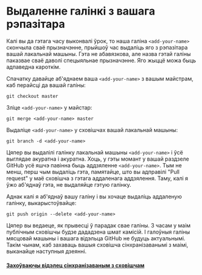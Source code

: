 # Выдаленне галінкі з вашага рэпазітара

Калі вы да гэтага часу выконвалі ўрок, то наша галіна `<add-your-name>` скончыла сваё прызначэнне, прыйшоў час выдаліць яго з рэпазітара вашай лакальнай машыны. Гэта не абавязкова, але назва гэтай галіны паказвае сваё даволі спецыяльнае прызначэнне. Яго жыццё можа быць адпаведна кароткім.

Спачатку давайце аб'яднаем ваша `<add-your-name>` з вашым майстрам, каб перайсці да вашай галіны:

```
git checkout master
```

Зліце `<add-your-name>` у майстар:

```
git merge <add-your-name> master
```

Выдаліце `<add-your-name>` у сховішчах вашай лакальнай машыны:

```
git branch -d <add-your-name>
```

Цяпер вы выдалілі галінку лакальнай машыны `<add-your-name>` і ўсё выглядае акуратна і акуратна.
Хоць, у гэты момант у вашай раздзеле GitHub усё яшчэ павінна быць аддзяленне `<add-your-name>`. Тым не менш, перш чым выдаліць гэта, памятайце, што вы адправілі "Pull request" у маё сховішча з гэтага аддаленага аддзялення. Таму, калі я ўжо аб'яднаў гэта, не выдаляйце гэтую галінку.

Аднак калі я аб'яднаў вашу галіну і вы хочаце выдаліць аддаленую галінку, выкарыстоўвайце:

```
git push origin --delete <add-your-name>
```

Цяпер вы ведаеце, як прывесці ў парадак свае галіны.
З часам у маім публічным сховішчы будзе дададзена шмат камісій. І галоўныя галіны мясцовай машыны і вашага відэльца GitHub не будуць актуальнымі. Такім чынам, каб захаваць вашыя сховішча сінхранізаванымі з маімі, выканайце наступныя дзеянні.

#### [Захоўваючы відэлец сінхранізаваным з сховішчам](keeping-your-fork-synced-with-this-repository.md)
